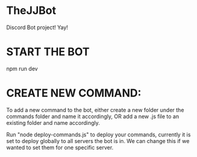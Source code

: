 # TheJJBot
Discord Bot project!
Yay!

# START THE BOT <br/>
npm run dev
# CREATE NEW COMMAND: <br/>

To add a new command to the bot, either create a new folder under the commands folder and name it accordingly, OR add a new .js file to an existing folder and name accordingly. </br>

Run "node deploy-commands.js" to deploy your commands, currently it is set to deploy globally to all servers the bot is in. We can change this if we wanted to set them for one specific server.

